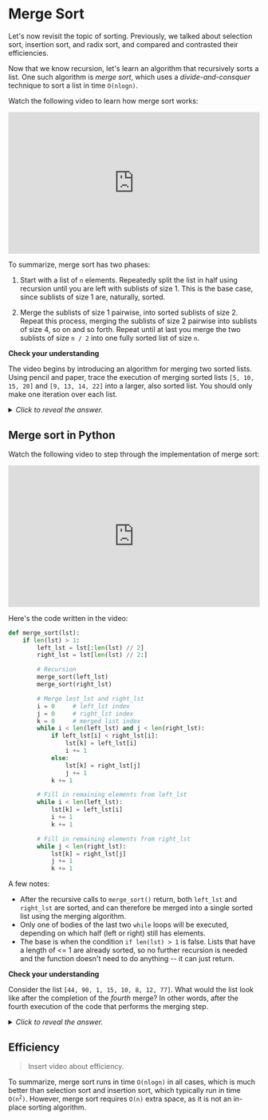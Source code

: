 # Merge Sort

Let's now revisit the topic of sorting. Previously, we talked about selection sort, insertion sort, and radix sort, and compared and contrasted their efficiencies.

Now that we know recursion, let's learn an algorithm that recursively sorts a list. One such algorithm is *merge sort*, which uses a *divide-and-consquer* technique to sort a list in time `O(nlogn)`.

Watch the following video to learn how merge sort works:

<div
  style="position: relative; padding-bottom: 56.25%; height: 0;">
  <iframe
    src="https://www.youtube.com/embed/Pr2Jf83_kG0"
    title="YouTube video player"
    frameborder="0"
    allow="accelerometer; autoplay; clipboard-write; encrypted-media; gyroscope; picture-in-picture"
    allowfullscreen
    style="position: absolute; top: 0; left: 0; width: 100%; height: 100%;">
  </iframe>
</div>

To summarize, merge sort has two phases:

1. Start with a list of `n` elements. Repeatedly split the list in half using recursion until you are left with sublists of size 1. This is the base case, since sublists of size 1 are, naturally, sorted.

2. Merge the sublists of size 1 pairwise, into sorted sublists of size 2. Repeat this process, merging the sublists of size 2 pairwise into sublists of size 4, so on and so forth. Repeat until at last you merge the two sublists of size `n / 2` into one fully sorted list of size `n`.

<aside>
<b>Check your understanding</b>
<p>The video begins by introducing an algorithm for merging two sorted lists. Using pencil and paper, trace the execution of merging sorted lists <code>[5, 10, 15, 20]</code> and <code>[9, 13, 14, 22]</code> into a larger, also sorted list. You should only make one iteration over each list.
<details>
<summary>
<i>Click to reveal the answer.</i>
</summary>
<p><b>Answer.</b> As described in the video, when merging two sorted lists, you trace through both input lists simultaneously, maintaining an index for each:</p>
<pre><code>[5, 10, 15, 20]     [9, 13, 14, 22]
 ^                   ^
result: []</code></pre>
<p>On the first iteration, you compare the first elements of each lists (5 and 9). Since 5 is smaller, you add that to the result list, and move on to the 10 in the list on the left:</p>
<pre><code>[5, 10, 15, 20]     [9, 13, 14, 22]
     ^               ^
result: [5]</code></pre>
<p>You compare the 10 with the left list with the 9 on the right list, and since 9 is smaller, you add the 9 to the result list, and move on to the 13 in the list on the right:</p>
<pre><code>[5, 10, 15, 20]     [9, 13, 14, 22]
     ^                   ^
result: [5, 9]</code></pre>
<p>You then compare the 10 with the left list with the 13 on the right list, and since 10 is smaller, you add the 10 to the result list, and move on to the 15 in the list on the left:</p>
<pre><code>[5, 10, 15, 20]     [9, 13, 14, 22]
         ^               ^
result: [5, 9, 10]</code></pre>
<p>Continue this process, advancing one element at a time in the appropriate list, until all elements are added to the result list.
</details>
</aside>

## Merge sort in Python

Watch the following video to step through the implementation of merge sort:

<div
  style="position: relative; padding-bottom: 56.25%; height: 0;">
  <iframe
    src="https://www.youtube.com/embed/cVZMah9kEjI"
    title="YouTube video player"
    frameborder="0"
    allow="accelerometer; autoplay; clipboard-write; encrypted-media; gyroscope; picture-in-picture"
    allowfullscreen
    style="position: absolute; top: 0; left: 0; width: 100%; height: 100%;">
  </iframe>
</div>

Here's the code written in the video:

```python
def merge_sort(lst):
    if len(lst) > 1:
        left_lst = lst[:len(lst) // 2]
        right_lst = lst[len(lst) // 2:]

        # Recursion
        merge_sort(left_lst)
        merge_sort(right_lst)

        # Merge lest_lst and right_lst
        i = 0     # left_lst index
        j = 0     # right_lst index
        k = 0     # merged list index
        while i < len(left_lst) and j < len(right_lst):
            if left_lst[i] < right_lst[i]:
                lst[k] = left_lst[i]
                i += 1
            else:
                lst[k] = right_lst[j]
                j += 1
            k += 1

        # Fill in remaining elements from left_lst
        while i < len(left_lst):
            lst[k] = left_lst[i]
            i += 1
            k += 1

        # Fill in remaining elements from right_lst
        while j < len(right_lst):
            lst[k] = right_lst[j]
            j += 1
            k += 1
```

A few notes:

* After the recursive calls to `merge_sort()` return, both `left_lst` and `right_lst` are sorted, and can therefore be merged into a single sorted list using the merging algorithm.
* Only one of bodies of the last two `while` loops will be executed, depending on which half (left or right) still has elements.
* The base is when the condition `if len(lst) > 1` is false. Lists that have a length of <= 1 are already sorted, so no further recursion is needed and the function doesn't need to do anything -- it can just return.

<aside>
<b>Check your understanding</b>
<p>Consider the list <code>[44, 90, 1, 15, 10, 8, 12, 77]</code>. What would the list look like after the completion of the <i>fourth</i> merge? In other words, after the fourth execution of the code that performs the merging step.
<details>
<summary>
<i>Click to reveal the answer.</i>
</summary>
<p><b>Answer.</b></p>
Insert video
</p>
</details>
</aside>

## Efficiency

> Insert video about efficiency.

To summarize, merge sort runs in time `O(nlogn)` in all cases, which is much better than selection sort and insertion sort, which typically run in time <code>O(n<sup>2</sup>)</code>. However, merge sort requires `O(n)` extra space, as it is not an in-place sorting algorithm.

